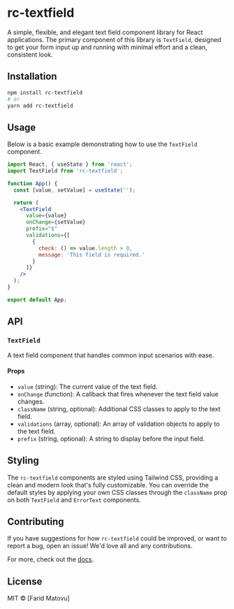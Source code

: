 # rc-textfield

A simple, flexible, and elegant text field component library for React applications. The primary component of this library is `TextField`, designed to get your form input up and running with minimal effort and a clean, consistent look.

## Installation

```bash
npm install rc-textfield
# or
yarn add rc-textfield
```

## Usage

Below is a basic example demonstrating how to use the `TextField` component.

```jsx
import React, { useState } from 'react';
import TextField from 'rc-textfield';

function App() {
  const [value, setValue] = useState('');

  return (
    <TextField
      value={value}
      onChange={setValue}
      prefix="$"
      validations={[
        {
          check: () => value.length > 0,
          message: 'This field is required.'
        }
      ]}
    />
  );
}

export default App;
```

## API

### `TextField`

A text field component that handles common input scenarios with ease.

#### Props

- `value` (string): The current value of the text field.
- `onChange` (function): A callback that fires whenever the text field value changes.
- `className` (string, optional): Additional CSS classes to apply to the text field.
- `validations` (array, optional): An array of validation objects to apply to the text field.
- `prefix` (string, optional): A string to display before the input field.

## Styling

The `rc-textfield` components are styled using Tailwind CSS, providing a clean and modern look that's fully customizable. You can override the default styles by applying your own CSS classes through the `className` prop on both `TextField` and `ErrorText` components.

## Contributing

If you have suggestions for how `rc-textfield` could be improved, or want to report a bug, open an issue! We'd love all and any contributions.

For more, check out the [docs](#).

## License

MIT © [Farid Matovu]



